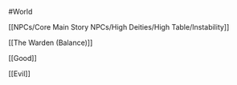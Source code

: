 #World 

[[NPCs/Core Main Story NPCs/High Deities/High Table/Instability]]

[[The Warden (Balance)]]

[[Good]]

[[Evil]]

